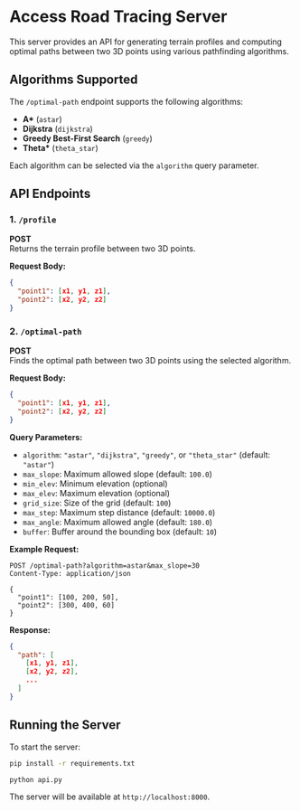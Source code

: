 # Access Road Tracing Server

This server provides an API for generating terrain profiles and computing optimal paths between two 3D points using various pathfinding algorithms.

## Algorithms Supported

The `/optimal-path` endpoint supports the following algorithms:
- **A\*** (`astar`)
- **Dijkstra** (`dijkstra`)
- **Greedy Best-First Search** (`greedy`)
- **Theta\*** (`theta_star`)

Each algorithm can be selected via the `algorithm` query parameter.

## API Endpoints

### 1. `/profile`

**POST**  
Returns the terrain profile between two 3D points.

**Request Body:**
```json
{
  "point1": [x1, y1, z1],
  "point2": [x2, y2, z2]
}
```

### 2. `/optimal-path`

**POST**  
Finds the optimal path between two 3D points using the selected algorithm.

**Request Body:**
```json
{
  "point1": [x1, y1, z1],
  "point2": [x2, y2, z2]
}
```

**Query Parameters:**
- `algorithm`: `"astar"`, `"dijkstra"`, `"greedy"`, or `"theta_star"` (default: `"astar"`)
- `max_slope`: Maximum allowed slope (default: `100.0`)
- `min_elev`: Minimum elevation (optional)
- `max_elev`: Maximum elevation (optional)
- `grid_size`: Size of the grid (default: `100`)
- `max_step`: Maximum step distance (default: `10000.0`)
- `max_angle`: Maximum allowed angle (default: `180.0`)
- `buffer`: Buffer around the bounding box (default: `10`)

**Example Request:**
```
POST /optimal-path?algorithm=astar&max_slope=30
Content-Type: application/json

{
  "point1": [100, 200, 50],
  "point2": [300, 400, 60]
}
```

**Response:**
```json
{
  "path": [
    [x1, y1, z1],
    [x2, y2, z2],
    ...
  ]
}
```

## Running the Server

To start the server:
```sh
pip install -r requirements.txt
```

```sh
python api.py
```

The server will be available at `http://localhost:8000`.

